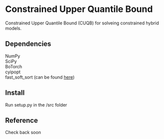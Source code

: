 Constrained Upper Quantile Bound
==================================

Constrained Upper Quantile Bound (CUQB) for solveing constrained hybrid models. 

Dependencies
------------

NumPy \
SciPy \
BoTorch \
cyipopt \
fast_soft_sort (can be found [here](https://github.com/google-research/fast-soft-sort/blob/master/README.md))

Install
-------

Run setup.py in the /src folder

Reference
---------

Check back soon
